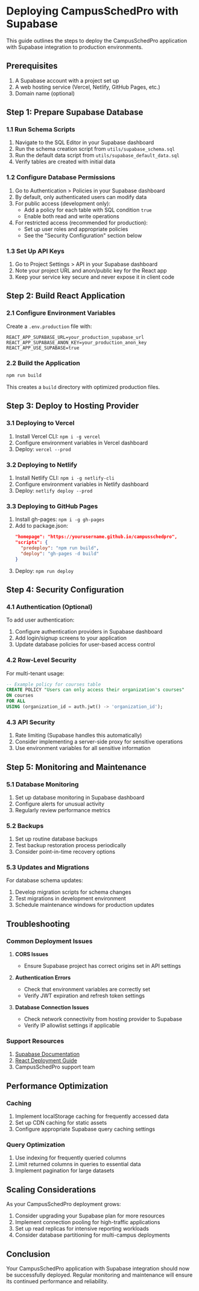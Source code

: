 # Deploying CampusSchedPro with Supabase

This guide outlines the steps to deploy the CampusSchedPro application with Supabase integration to production environments.

## Prerequisites

1. A Supabase account with a project set up
2. A web hosting service (Vercel, Netlify, GitHub Pages, etc.)
3. Domain name (optional)

## Step 1: Prepare Supabase Database

### 1.1 Run Schema Scripts

1. Navigate to the SQL Editor in your Supabase dashboard
2. Run the schema creation script from `utils/supabase_schema.sql`
3. Run the default data script from `utils/supabase_default_data.sql`
4. Verify tables are created with initial data

### 1.2 Configure Database Permissions

1. Go to Authentication > Policies in your Supabase dashboard
2. By default, only authenticated users can modify data
3. For public access (development only):
   - Add a policy for each table with SQL condition `true`
   - Enable both read and write operations
4. For restricted access (recommended for production):
   - Set up user roles and appropriate policies
   - See the "Security Configuration" section below

### 1.3 Set Up API Keys

1. Go to Project Settings > API in your Supabase dashboard
2. Note your project URL and anon/public key for the React app
3. Keep your service key secure and never expose it in client code

## Step 2: Build React Application

### 2.1 Configure Environment Variables

Create a `.env.production` file with:

```
REACT_APP_SUPABASE_URL=your_production_supabase_url
REACT_APP_SUPABASE_ANON_KEY=your_production_anon_key
REACT_APP_USE_SUPABASE=true
```

### 2.2 Build the Application

```bash
npm run build
```

This creates a `build` directory with optimized production files.

## Step 3: Deploy to Hosting Provider

### 3.1 Deploying to Vercel

1. Install Vercel CLI: `npm i -g vercel`
2. Configure environment variables in Vercel dashboard
3. Deploy: `vercel --prod`

### 3.2 Deploying to Netlify

1. Install Netlify CLI: `npm i -g netlify-cli`
2. Configure environment variables in Netlify dashboard
3. Deploy: `netlify deploy --prod`

### 3.3 Deploying to GitHub Pages

1. Install gh-pages: `npm i -g gh-pages`
2. Add to package.json:
   ```json
   "homepage": "https://yourusername.github.io/campusschedpro",
   "scripts": {
     "predeploy": "npm run build",
     "deploy": "gh-pages -d build"
   }
   ```
3. Deploy: `npm run deploy`

## Step 4: Security Configuration

### 4.1 Authentication (Optional)

To add user authentication:

1. Configure authentication providers in Supabase dashboard
2. Add login/signup screens to your application
3. Update database policies for user-based access control

### 4.2 Row-Level Security

For multi-tenant usage:

```sql
-- Example policy for courses table
CREATE POLICY "Users can only access their organization's courses"
ON courses
FOR ALL
USING (organization_id = auth.jwt() -> 'organization_id');
```

### 4.3 API Security

1. Rate limiting (Supabase handles this automatically)
2. Consider implementing a server-side proxy for sensitive operations
3. Use environment variables for all sensitive information

## Step 5: Monitoring and Maintenance

### 5.1 Database Monitoring

1. Set up database monitoring in Supabase dashboard
2. Configure alerts for unusual activity
3. Regularly review performance metrics

### 5.2 Backups

1. Set up routine database backups
2. Test backup restoration process periodically
3. Consider point-in-time recovery options

### 5.3 Updates and Migrations

For database schema updates:

1. Develop migration scripts for schema changes
2. Test migrations in development environment
3. Schedule maintenance windows for production updates

## Troubleshooting

### Common Deployment Issues

1. **CORS Issues**
   - Ensure Supabase project has correct origins set in API settings

2. **Authentication Errors**
   - Check that environment variables are correctly set
   - Verify JWT expiration and refresh token settings

3. **Database Connection Issues**
   - Check network connectivity from hosting provider to Supabase
   - Verify IP allowlist settings if applicable

### Support Resources

1. [Supabase Documentation](https://supabase.io/docs)
2. [React Deployment Guide](https://create-react-app.dev/docs/deployment/)
3. CampusSchedPro support team

## Performance Optimization

### Caching

1. Implement localStorage caching for frequently accessed data
2. Set up CDN caching for static assets
3. Configure appropriate Supabase query caching settings

### Query Optimization

1. Use indexing for frequently queried columns
2. Limit returned columns in queries to essential data
3. Implement pagination for large datasets

## Scaling Considerations

As your CampusSchedPro deployment grows:

1. Consider upgrading your Supabase plan for more resources
2. Implement connection pooling for high-traffic applications
3. Set up read replicas for intensive reporting workloads
4. Consider database partitioning for multi-campus deployments

## Conclusion

Your CampusSchedPro application with Supabase integration should now be successfully deployed. Regular monitoring and maintenance will ensure its continued performance and reliability.
